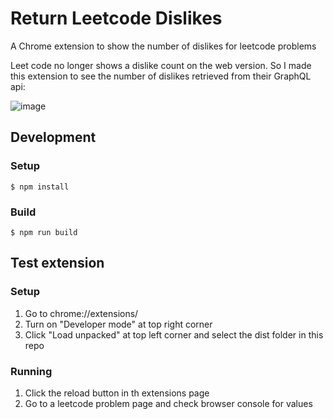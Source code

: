 # Return Leetcode Dislikes
A Chrome extension to show the number of dislikes for leetcode problems

Leet code no longer shows a dislike count on the web version. So I made this extension to see the number of dislikes retrieved from their GraphQL api:

![image](https://github.com/kevicai/return-leetcode-dislikes/assets/74110291/cf831faf-41d4-4312-9704-e898196d1468)


## Development 
### Setup
```console
$ npm install
``` 
### Build
```console
$ npm run build
``` 

## Test extension
### Setup
1. Go to chrome://extensions/
2. Turn on "Developer mode" at top right corner
3. Click "Load unpacked" at top left corner and select the dist folder in this repo
### Running
1. Click the reload button in th extensions page  
2. Go to a leetcode problem page and check browser console for values

